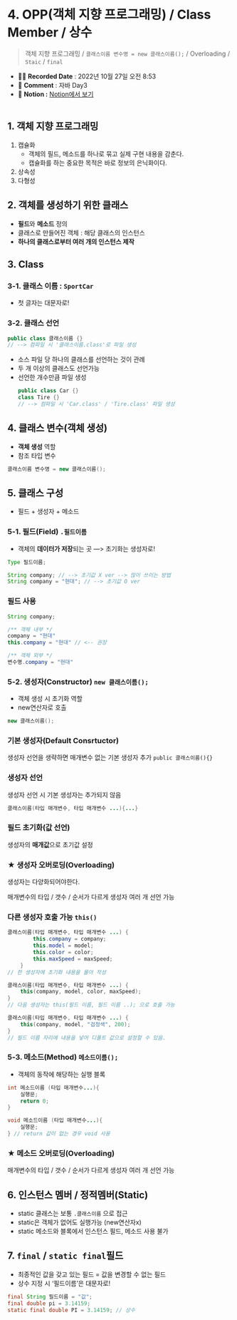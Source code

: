 # 4. OPP(객체 지향 프로그래밍) / Class Member / 상수

> 객체 지향 프로그래밍 / `클래스이름 변수명 = new 클래스이름();` / Overloading / `Staic` / `final`

- ✍🏻 **Recorded Date** : 2022년 10월 27일 오전 8:53
- 💬 **Comment** : 자바 Day3
- 🔖 **Notion :** [Notion에서 보기](https://6suk.notion.site/4-Class-15d4d4fbb3f74dfc9664a181f28adf4b)
  <br>
  <br>

## 1. 객체 지향 프로그래밍

1. 캡슐화
   - 객체의 필드, 메소드를 하나로 묶고 실제 구현 내용을 감춘다.
   - 캡슐화를 하는 중요한 목적은 바로 정보의 은닉화이다.
2. 상속성
3. 다형성

## 2. 객체를 생성하기 위한 클래스

- **필드**와 **메소드** 정의
- 클래스로 만들어진 객체 : 해당 클래스의 인스턴스
- **하나의 클래스로부터 여러 개의 인스턴스 제작**

## 3. Class

### 3-1. 클래스 이름 : `SportCar`

- 첫 글자는 대문자로!

### 3-2. 클래스 선언

```java
public class 클래스이름 {}
// --> 컴파일 시 '클래스이름.class'로 파일 생성
```

- 소스 파일 당 하나의 클래스를 선언하는 것이 관례
- 두 개 이상의 클래스도 선언가능
- 선언한 개수만큼 파일 생성
  ```java
  public class Car {}
  class Tire {}
  // --> 컴파일 시 'Car.class' / 'Tire.class' 파일 생성
  ```

## 4. 클래스 변수(객체 생성)

- **객체 생성** 역할
- 참조 타입 변수

```java
클래스이름 변수명 = new 클래스이름();
```

## 5. 클래스 구성

- 필드 + 생성자 + 메소드

### 5-1. 필드(Field) `.필드이름`

- 객체의 **데이터가 저장**되는 곳 —> 초기화는 생성자로!

```java
Type 필드이름;

String company; // --> 초기값 X ver --> 많이 쓰이는 방법
String company = "현대"; // --> 초기값 O ver
```

### 필드 사용

```java
String company;

/** 객체 내부 */
company = "현대"
this.company = "현대" // <-- 권장

/** 객체 외부 */
변수명.company = "현대"
```

### 5-2. 생성자(Constructor) `new 클래스이름();`

- 객체 생성 시 초기화 역할
- new연산자로 호출

```java
new 클래스이름();
```

### 기본 생성자(Default Consrtuctor)

생성자 선언을 생략하면 매개변수 없는 기본 생성자 추가 `public 클래스이름(){}`

### 생성자 선언

생성자 선언 시 기본 생성자는 추가되지 않음

```java
클래스이름(타입 매개변수, 타입 매개변수 ...){...}
```

### 필드 초기화(값 선언)

생성자의 **매개값**으로 초기값 설정

### ★ 생성자 오버로딩(Overloading)

생성자는 다양화되어야한다.

매개변수의 타입 / 갯수 / 순서가 다르게 생성자 여러 개 선언 가능

### 다른 생성자 호출 가능 `this()`

```java
클래스이름(타입 매개변수, 타입 매개변수 ...) {
		this.company = company;
		this.model = model;
		this.color = color;
		this.maxSpeed = maxSpeed;
	}
// 한 생성자에 초기화 내용을 몰아 작성

클래스이름(타입 매개변수, 타입 매개변수 ...) {
	this(company, model, color, maxSpeed);
}
// 다음 생성자는 this(필드 이름, 필드 이름 ..); 으로 호출 가능

클래스이름(타입 매개변수, 타입 매개변수 ...) {
	this(company, model, "검정색", 200);
}
// 필드 이름 자리에 내용을 넣어 디폴트 값으로 설정할 수 있음.
```

### 5-3. 메소드(Method) `메소드이름();`

- 객체의 동작에 해당하는 실행 블록

```java
int 메소드이름 (타입 매개변수...){
	실행문;
	return 0;
}

void 메소드이름 (타입 매개변수...){
	실행문;
} // return 값이 없는 경우 void 사용
```

### ★ 메소드 오버로딩(Overloading)

매개변수의 타입 / 갯수 / 순서가 다르게 생성자 여러 개 선언 가능

## 6. 인스턴스 멤버 / 정적멤버(Static)

- static 클래스는 보통 `.클래스이름` 으로 접근
- static은 객체가 없어도 실행가능 (new연산자x)
- static 메소드와 블록에서 인스턴스 필드, 메소드 사용 불가

## 7. `final` / `static final`필드

- 최종적인 값을 갖고 있는 필드 = 값을 변경할 수 없는 필드
- 상수 지정 시 ‘필드이름’은 대문자로!

```java
final String 필드이름 = "값";
final double pi = 3.14159;
static final double PI = 3.14159; // 상수
```
